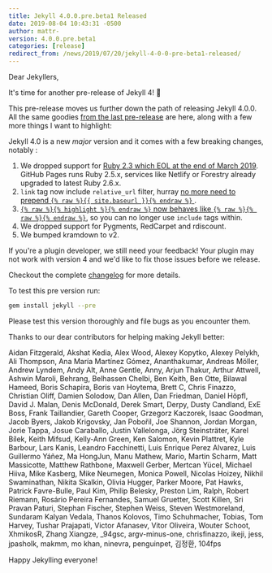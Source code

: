 ```yaml
---
title: Jekyll 4.0.0.pre.beta1 Released
date: 2019-08-04 10:43:31 -0500
author: mattr-
version: 4.0.0.pre.beta1
categories: [release]
redirect_from: /news/2019/07/20/jekyll-4-0-0-pre-beta1-released/
---
```


Dear Jekyllers,

It's time for another pre-release of Jekyll 4! 🎉

This pre-release moves us further down the path of releasing Jekyll 4.0.0. All the same goodies [from the last pre-release](/news/2019/03/18/jekyll-4-0-0-pre-alpha1-released/) are here, along with a few more things I want to highlight:

Jekyll 4.0 is a new *major* version and it comes with a few breaking changes, notably :

1. We dropped support for [Ruby 2.3 which EOL at the end of March 2019](https://www.ruby-lang.org/en/downloads/).
   GitHub Pages runs Ruby 2.5.x, services like Netlify or Forestry already upgraded to latest Ruby 2.6.x.
2. `link` tag now include `relative_url` filter, hurray [no more need to prepend `{% raw %}{{ site.baseurl }}{% endraw %}` ](https://github.com/jekyll/jekyll/pull/6727).
3. [`{% raw %}{% highlight %}{% endraw %}` now behaves like `{% raw %}{% raw %}{% endraw %}`](https://github.com/jekyll/jekyll/pull/6821), so you can no longer use `include` tags within.
4. We dropped support for Pygments, RedCarpet and rdiscount.
5. We bumped kramdown to v2.

If you're a plugin developer, we still need your feedback! Your plugin may not work with version 4 and we'd like to fix those issues before we release.

Checkout the complete [changelog](https://github.com/jekyll/jekyll/releases/tag/v4.0.0.pre.beta1) for more details.

To test this pre version run:

```sh
gem install jekyll --pre
```

Please test this version thoroughly and file bugs as you encounter them.

Thanks to our dear contributors for helping making Jekyll better:

Aidan Fitzgerald, Akshat Kedia, Alex Wood, Alexey Kopytko, Alexey Pelykh, Ali Thompson, Ana María Martínez Gómez, Ananthakumar, Andreas Möller, Andrew Lyndem, Andy Alt, Anne Gentle, Anny, Arjun Thakur, Arthur Attwell, Ashwin Maroli, Behrang, Belhassen Chelbi, Ben Keith, Ben Otte, Bilawal Hameed, Boris Schapira, Boris van Hoytema, Brett C, Chris Finazzo, Christian Oliff, Damien Solodow, Dan Allen, Dan Friedman, Daniel Höpfl, David J. Malan, Denis McDonald, Derek Smart, Derpy, Dusty Candland, ExE Boss, Frank Taillandier, Gareth Cooper, Grzegorz Kaczorek, Isaac Goodman, Jacob Byers, Jakob Krigovsky, Jan Pobořil, Joe Shannon, Jordan Morgan, Jorie Tappa, Josue Caraballo, Justin Vallelonga, Jörg Steinsträter, Karel Bílek, Keith Mifsud, Kelly-Ann Green, Ken Salomon, Kevin Plattret, Kyle Barbour, Lars Kanis, Leandro Facchinetti, Luis Enrique Perez Alvarez, Luis Guillermo Yáñez, Ma HongJun, Manu Mathew, Mario, Martin Scharm, Matt Massicotte, Matthew Rathbone, Maxwell Gerber, Mertcan Yücel, Michael Hiiva, Mike Kasberg, Mike Neumegen, Monica Powell, Nicolas Hoizey, Nikhil Swaminathan, Nikita Skalkin, Olivia Hugger, Parker Moore, Pat Hawks, Patrick Favre-Bulle, Paul Kim, Philip Belesky, Preston Lim, Ralph, Robert Riemann, Rosário Pereira Fernandes, Samuel Gruetter, Scott Killen, Sri Pravan Paturi, Stephan Fischer, Stephen Weiss, Steven Westmoreland, Sundaram Kalyan Vedala, Thanos Kolovos, Timo Schuhmacher, Tobias, Tom Harvey, Tushar Prajapati, Victor Afanasev, Vitor Oliveira, Wouter Schoot, XhmikosR, Zhang Xiangze, _94gsc, argv-minus-one, chrisfinazzo, ikeji, jess, jpasholk, makmm, mo khan, ninevra, penguinpet, 김정환, 104fps

Happy Jekylling everyone!
